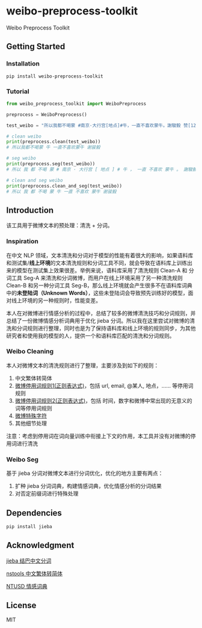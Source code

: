 # weibo-preprocess-toolkit
Weibo Preprocess Toolkit

## Getting Started

### Installation

```shell
pip install weibo-preprocess-toolkit
```

### Tutorial

```Python
from weibo_preprocess_toolkit import WeiboPreprocess

preprocess = WeiboPreprocess()

test_weibo = "所以我都不喝蒙 #南京·大行宫[地点]#牛，一直不喜欢蒙牛。謝駿毅 赞[122]转发[11] [超话] 收藏09月11日 18:57 "

# clean weibo
print(preprocess.clean(test_weibo))
# 所以我都不喝蒙 牛 一直不喜欢蒙牛 谢骏毅

# seg weibo
print(preprocess.seg(test_weibo))
# 所以 我 都 不喝 蒙 # 南京 · 大行宫 [ 地点 ] # 牛 ， 一直 不喜欢 蒙牛 。 謝駿毅 赞 [ 122 ] 转发 [ 11 ] [ 超话 ] 收藏 09 月 11 日 18 : 57

# clean and seg weibo
print(preprocess.clean_and_seg(test_weibo))
# 所以 我 都 不喝 蒙 牛 一直 不喜欢 蒙牛 谢骏毅
```


## Introduction
该工具用于微博文本的预处理：清洗 + 分词。

### Inspiration
在中文 NLP 领域，文本清洗和分词对于模型的性能有着很大的影响，如果语料库和测试集/**线上环境**的文本清洗规则和分词工具不同，就会导致在语料库上训练出来的模型在测试集上效果很差。举例来说，语料库采用了清洗规则 Clean-A 和 分词工具 Seg-A 来清洗和分词微博，而用户在线上环境采用了另一种清洗规则 Clean-B 和另一种分词工具 Seg-B，那么线上环境就会产生很多不在语料库词典中的**未登陆词（Unknown Words）**，这些未登陆词会导致预先训练好的模型，面对线上环境的另一种规则时，性能变差。

本人在对微博进行情感分析的过程中，总结了较多的微博清洗技巧和分词规则，并总结了一份微博情感分析词典用于优化 jieba 分词。所以我在这里尝试对微博的清洗和分词规则进行整理，同时也是为了保持语料库和线上环境的规则同步，为其他研究者和使用我的模型的人，提供一个和语料库匹配的清洗和分词规则。

### Weibo Cleaning

本人对微博文本的清洗规则进行了整理，主要涉及到如下的规则：

1. 中文繁体转简体
2. [微博停用词规则1(正则表达式)](weibo_preprocess_toolkit/dictionary/weibo_stopwords1_regex.csv)，包括 url, email, @某人, 地点，…… 等停用词规则
3. [微博停用词规则2(正则表达式)](weibo_preprocess_toolkit/dictionary/weibo_stopwords2_regex.csv)，包括 时间，数字和微博中常出现的无意义的词等停用词规则
4. [微博特殊字符](weibo_preprocess_toolkit/dictionary/special_chars.csv)
5. 其他细节处理

注意：考虑到停用词在词向量训练中衔接上下文的作用，本工具并没有对微博的停用词进行清洗

### Weibo Seg

基于 jieba 分词对微博文本进行分词优化，优化的地方主要有两点：

1. 扩种 jieba 分词词典，构建情感词典，优化情感分析的分词结果
2. 对否定前缀词进行特殊处理

## Dependencies
```bash
pip install jieba
```

## Acknowledgment
[jieba 结巴中文分词](https://github.com/fxsjy/jieba)

[nstools 中文繁体转简体](https://github.com/skydark/nstools)

[NTUSD 情感词典](https://www.aaai.org/Papers/Symposia/Spring/2006/SS-06-03/SS06-03-020.pdf)

## License

MIT